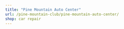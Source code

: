 ```yaml
---
title: "Pine Mountain Auto Center"
url: /pine-mountain-club/pine-mountain-auto-center/
shop: car repair
---
```

